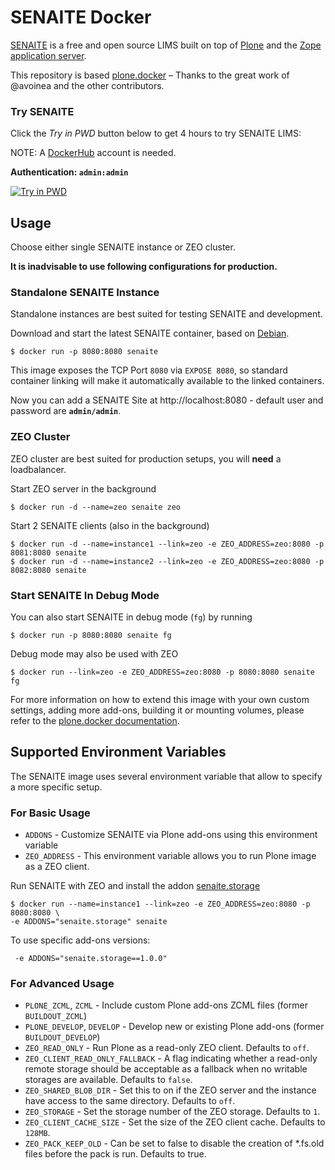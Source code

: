 # SENAITE Docker

[SENAITE](https://www.senaite.com) is a free and open source LIMS built on top of
[Plone](https://plone.org) and the [Zope application server](https://www.zope.org).

This repository is based [plone.docker](https://github.com/plone/plone.docker) –
Thanks to the great work of @avoinea and the other contributors.

### Try SENAITE

Click the _Try in PWD_ button below to get 4 hours to try SENAITE LIMS:

NOTE: A [DockerHub](https://hub.docker.com/) account is needed.

**Authentication: `admin:admin`**

[![Try in PWD](https://cdn.rawgit.com/play-with-docker/stacks/cff22438/assets/images/button.png)](http://play-with-docker.com?stack=https://raw.githubusercontent.com/senaite/senaite.docker/master/stack.yml)


## Usage

Choose either single SENAITE instance or ZEO cluster.

**It is inadvisable to use following configurations for production.**


### Standalone SENAITE Instance

Standalone instances are best suited for testing SENAITE and development.

Download and start the latest SENAITE container, based on [Debian](https://www.debian.org/).

```console
$ docker run -p 8080:8080 senaite
```

This image exposes the TCP Port `8080` via `EXPOSE 8080`, so standard container
linking will make it automatically available to the linked containers.

Now you can add a SENAITE Site at http://localhost:8080 - default user and
password are **`admin/admin`**.


### ZEO Cluster

ZEO cluster are best suited for production setups, you will **need** a loadbalancer.

Start ZEO server in the background

```console
$ docker run -d --name=zeo senaite zeo
```

Start 2 SENAITE clients (also in the background)

```console
$ docker run -d --name=instance1 --link=zeo -e ZEO_ADDRESS=zeo:8080 -p 8081:8080 senaite
$ docker run -d --name=instance2 --link=zeo -e ZEO_ADDRESS=zeo:8080 -p 8082:8080 senaite
```

### Start SENAITE In Debug Mode

You can also start SENAITE in debug mode (`fg`) by running

```console
$ docker run -p 8080:8080 senaite fg
```

Debug mode may also be used with ZEO

```console
$ docker run --link=zeo -e ZEO_ADDRESS=zeo:8080 -p 8080:8080 senaite fg
```

For more information on how to extend this image with your own custom settings,
adding more add-ons, building it or mounting volumes, please refer to the
[plone.docker documentation](https://docs.plone.org/manage/docker/docs/index.html).


## Supported Environment Variables

The SENAITE image uses several environment variable that allow to specify a more specific setup.

### For Basic Usage

* `ADDONS` - Customize SENAITE via Plone add-ons using this environment variable
* `ZEO_ADDRESS` - This environment variable allows you to run Plone image as a ZEO client.

Run SENAITE with ZEO and install the addon [senaite.storage](https://github.com/senaite/senaite.storage)

```console
$ docker run --name=instance1 --link=zeo -e ZEO_ADDRESS=zeo:8080 -p 8080:8080 \
-e ADDONS="senaite.storage" senaite
```

To use specific add-ons versions:

```console
 -e ADDONS="senaite.storage==1.0.0"
```

### For Advanced Usage

* `PLONE_ZCML`, `ZCML` - Include custom Plone add-ons ZCML files (former `BUILDOUT_ZCML`)
* `PLONE_DEVELOP`, `DEVELOP` - Develop new or existing Plone add-ons (former `BUILDOUT_DEVELOP`)
* `ZEO_READ_ONLY` - Run Plone as a read-only ZEO client. Defaults to `off`.
* `ZEO_CLIENT_READ_ONLY_FALLBACK` - A flag indicating whether a read-only remote storage should be acceptable as a fallback when no writable storages are available. Defaults to `false`.
* `ZEO_SHARED_BLOB_DIR` - Set this to on if the ZEO server and the instance have access to the same directory. Defaults to `off`.
* `ZEO_STORAGE` - Set the storage number of the ZEO storage. Defaults to `1`.
* `ZEO_CLIENT_CACHE_SIZE` - Set the size of the ZEO client cache. Defaults to `128MB`.
* `ZEO_PACK_KEEP_OLD` - Can be set to false to disable the creation of *.fs.old files before the pack is run. Defaults to true.
